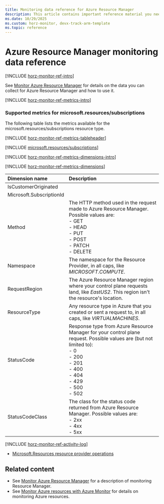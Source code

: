 ```yaml
---
title: Monitoring data reference for Azure Resource Manager
description: This article contains important reference material you need when you monitor Azure Resource Manager.
ms.date: 10/29/2025
ms.custom: horz-monitor, devx-track-arm-template
ms.topic: reference
---
```


# Azure Resource Manager monitoring data reference

[!INCLUDE [horz-monitor-ref-intro](~/reusable-content/ce-skilling/azure/includes/azure-monitor/horizontals/horz-monitor-ref-intro.md)]

See [Monitor Azure Resource Manager](monitor-resource-manager.md) for details on the data you can collect for Azure Resource Manager and how to use it.

[!INCLUDE [horz-monitor-ref-metrics-intro](~/reusable-content/ce-skilling/azure/includes/azure-monitor/horizontals/horz-monitor-ref-metrics-intro.md)]

### Supported metrics for microsoft.resources/subscriptions

The following table lists the metrics available for the microsoft.resources/subscriptions resource type.

[!INCLUDE [horz-monitor-ref-metrics-tableheader](~/reusable-content/ce-skilling/azure/includes/azure-monitor/horizontals/horz-monitor-ref-metrics-tableheader.md)]

[!INCLUDE [microsoft.resources/subscriptions](~/reusable-content/ce-skilling/azure/includes/azure-monitor/reference/metrics/microsoft-resources-subscriptions-metrics-include.md)]

[!INCLUDE [horz-monitor-ref-metrics-dimensions-intro](~/reusable-content/ce-skilling/azure/includes/azure-monitor/horizontals/horz-monitor-ref-metrics-dimensions-intro.md)]

[!INCLUDE [horz-monitor-ref-metrics-dimensions](~/reusable-content/ce-skilling/azure/includes/azure-monitor/horizontals/horz-monitor-ref-metrics-dimensions.md)]

| Dimension name | Description |
|:-------------- |:----------- |
| IsCustomerOriginated | |
| Microsoft.SubscriptionId | |
| Method | The HTTP method used in the request made to Azure Resource Manager. Possible values are: <br/>- GET<br/>- HEAD<br/>- PUT<br/>- POST<br/>- PATCH<br/>- DELETE |
| Namespace | The namespace for the Resource Provider, in all caps, like *MICROSOFT.COMPUTE*. |
| RequestRegion | The Azure Resource Manager region where your control plane requests land, like *EastUS2*. This region isn't the resource's location. |
| ResourceType | Any resource type in Azure that you created or sent a request to, in all caps, like *VIRTUALMACHINES*. |
| StatusCode | Response type from Azure Resource Manager for your control plane request. Possible values are (but not limited to): <br/>- 0<br/>- 200<br/>- 201<br/>- 400<br/>- 404<br/>- 429<br/>- 500<br/>- 502 |
| StatusCodeClass | The class for the status code returned from Azure Resource Manager. Possible values are: <br/>- 2xx<br/>- 4xx<br/>- 5xx |

[!INCLUDE [horz-monitor-ref-activity-log](~/reusable-content/ce-skilling/azure/includes/azure-monitor/horizontals/horz-monitor-ref-activity-log.md)]

- [Microsoft.Resources resource provider operations](/azure/role-based-access-control/resource-provider-operations#management-and-governance)

## Related content

- See [Monitor Azure Resource Manager](monitor-resource-manager.md) for a description of monitoring Resource Manager.
- See [Monitor Azure resources with Azure Monitor](/azure/azure-monitor/essentials/monitor-azure-resource) for details on monitoring Azure resources.
